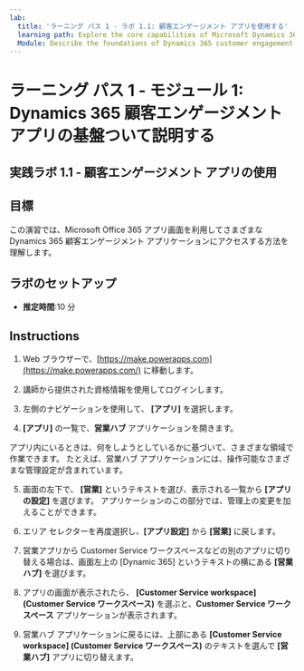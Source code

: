 ```yaml
---
lab:
  title: 'ラーニング パス 1 - ラボ 1.1: 顧客エンゲージメント アプリを使用する'
  learning path: Explore the core capabilities of Microsoft Dynamics 365 customer engagement apps
  Module: Describe the foundations of Dynamics 365 customer engagement apps
---
```


ラーニング パス 1 - モジュール 1: Dynamics 365 顧客エンゲージメント アプリの基盤ついて説明する
========================

## 実践ラボ 1.1 - 顧客エンゲージメント アプリの使用 

## 目標

この演習では、Microsoft Office 365 アプリ画面を利用してさまざまな Dynamics 365 顧客エンゲージメント アプリケーションにアクセスする方法を理解します。   


## ラボのセットアップ

  - **推定時間**:10 分

## Instructions

1. Web ブラウザーで、[https://make.powerapps.com](https://make.powerapps.com/) に移動します。 

2. 講師から提供された資格情報を使用してログインします。 

3. 左側のナビゲーションを使用して、 **[アプリ]** を選択します。 

4. **[アプリ]** の一覧で、**営業ハブ** アプリケーションを開きます。 

アプリ内にいるときは、何をしようとしているかに基づいて、さまざまな領域で作業できます。 たとえば、営業ハブ アプリケーションには、操作可能なさまざまな管理設定が含まれています。

5. 画面の左下で、 **[営業]** というテキストを選び、表示される一覧から **[アプリの設定]** を選びます。 アプリケーションのこの部分では、管理上の変更を加えることができます。

6. エリア セレクターを再度選択し、**[アプリ設定]** から **[営業]** に戻します。

7. 営業アプリから Customer Service ワークスペースなどの別のアプリに切り替える場合は、画面左上の [Dynamic 365] というテキストの横にある **[営業ハブ]** を選びます。

8. アプリの画面が表示されたら、 **[Customer Service workspace] (Customer Service ワークスペース)** を選ぶと、**Customer Service ワークスペース** アプリケーションが表示されます。

9. 営業ハブ アプリケーションに戻るには、上部にある **[Customer Service workspace] (Customer Service ワークスペース)** のテキストを選んで **[営業ハブ]** アプリに切り替えます。

 

